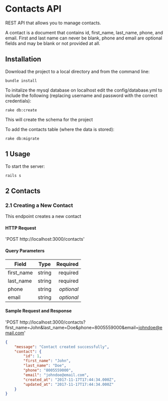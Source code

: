 # Contacts API

REST API that allows you to manage contacts.

A contact is a document that contains id, first_name, last_name, phone, and email.
First and last name can never be blank, phone and email are optional fields and may be blank or not provided at all.

## Installation

Download the project to a local directory and from the command line:

```shell
bundle install
```

To initalize the mysql database on localhost edit the config/database.yml to include the following (replacing username and password with the correct credentials):

```shell
rake db:create
```

This will create the schema for the project

To add the contacts table (where the data is stored):

```shell
rake db:migrate
```

## 1 Usage

To start the server:

```shell
rails s
```

## 2 Contacts

### 2.1 Creating a New Contact

This endpoint creates a new contact

#### HTTP Request

'POST http://localhost:3000/contacts'

#### Query Parameters

| Field         | Type          | Required |
| ------------- |:-------------:| -----:|
| first_name    | string        | required |
| last_name     | string        | required |
| phone         | string        | _optional_ |
| email         | string        | _optional_ |

#### Sample Request and Response

'POST http://localhost:3000/contacts?first_name=John&last_name=Doe&phone=8005559000&email=johndoe@email.com'

```json
{
    "message": "Contact created successfully",
    "contact": {
        "id": 1,
        "first_name": "John",
        "last_name": "Doe",
        "phone": "8005559000",
        "email": "johndoe@email.com",
        "created_at": "2017-11-17T17:44:34.000Z",
        "updated_at": "2017-11-17T17:44:34.000Z"
    }
}
```
